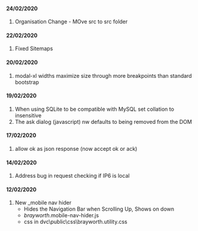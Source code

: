 #### 24/02/2020
1. Organisation Change - MOve src to src folder

#### 22/02/2020
1. Fixed Sitemaps

#### 20/02/2020
1. modal-xl widths maximize size through more breakpoints than standard bootstrap

#### 19/02/2020
1. When using SQLite to be compatible with MySQL set collation to insensitive
1. The ask dialog (javascript) nw defaults to being removed from the DOM

#### 17/02/2020
1. allow ok as json response (now accept ok or ack)

#### 14/02/2020
1. Address bug in request checking if IP6 is local

#### 12/02/2020
1. New _mobile nav hider
   * Hides the Navigation Bar when Scrolling Up, Shows on down
   * _brayworth_.mobile-nav-hider.js
   * css in dvc\public\css\brayworth.utility.css